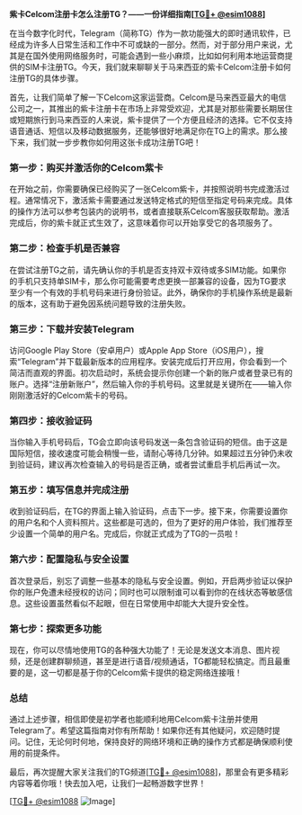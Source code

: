 **紫卡Celcom注册卡怎么注册TG？——一份详细指南[[TG💪+ @esim1088](https://t.me/s/esim1088)]**

在当今数字化时代，Telegram（简称TG）作为一款功能强大的即时通讯软件，已经成为许多人日常生活和工作中不可或缺的一部分。然而，对于部分用户来说，尤其是在国外使用网络服务时，可能会遇到一些小麻烦，比如如何利用本地运营商提供的SIM卡注册TG。今天，我们就来聊聊关于马来西亚的紫卡Celcom注册卡如何注册TG的具体步骤。

首先，让我们简单了解一下Celcom这家运营商。Celcom是马来西亚最大的电信公司之一，其推出的紫卡注册卡在市场上非常受欢迎，尤其是对那些需要长期居住或短期旅行到马来西亚的人来说，紫卡提供了一个方便且经济的选择。它不仅支持语音通话、短信以及移动数据服务，还能够很好地满足你在TG上的需求。那么接下来，我们就一步步教你如何用这张卡成功注册TG吧！

### **第一步：购买并激活你的Celcom紫卡**
在开始之前，你需要确保已经购买了一张Celcom紫卡，并按照说明书完成激活过程。通常情况下，激活紫卡需要通过发送特定格式的短信至指定号码来完成。具体的操作方法可以参考包装内的说明书，或者直接联系Celcom客服获取帮助。激活完成后，你的紫卡就正式生效了，这意味着你可以开始享受它的各项服务了。

### **第二步：检查手机是否兼容**
在尝试注册TG之前，请先确认你的手机是否支持双卡双待或多SIM功能。如果你的手机只支持单SIM卡，那么你可能需要考虑更换一部兼容的设备，因为TG要求至少有一个有效的手机号码来进行身份验证。此外，确保你的手机操作系统是最新的版本，这有助于避免因系统问题导致的注册失败。

### **第三步：下载并安装Telegram**
访问Google Play Store（安卓用户）或Apple App Store（iOS用户），搜索“Telegram”并下载最新版本的应用程序。安装完成后打开应用，你会看到一个简洁而直观的界面。初次启动时，系统会提示你创建一个新的账户或者登录已有的账户。选择“注册新账户”，然后输入你的手机号码。这里就是关键所在——输入你刚刚激活好的Celcom紫卡的号码。

### **第四步：接收验证码**
当你输入手机号码后，TG会立即向该号码发送一条包含验证码的短信。由于这是国际短信，接收速度可能会稍慢一些，请耐心等待几分钟。如果超过五分钟仍未收到验证码，建议再次检查输入的号码是否正确，或者尝试重启手机后再试一次。

### **第五步：填写信息并完成注册**
收到验证码后，在TG的界面上输入验证码，点击下一步。接下来，你需要设置你的用户名和个人资料照片。这些都是可选的，但为了更好的用户体验，我们推荐至少设置一个简单的用户名。完成后，你就正式成为了TG的一员啦！

### **第六步：配置隐私与安全设置**
首次登录后，别忘了调整一些基本的隐私与安全设置。例如，开启两步验证以保护你的账户免遭未经授权的访问；同时也可以限制谁可以看到你的在线状态等敏感信息。这些设置虽然看似不起眼，但在日常使用中却能大大提升安全性。

### **第七步：探索更多功能**
现在，你可以尽情地使用TG的各种强大功能了！无论是发送文本消息、图片视频，还是创建群聊频道，甚至是进行语音/视频通话，TG都能轻松搞定。而且最重要的是，这一切都是基于你的Celcom紫卡提供的稳定网络连接哦！

### **总结**
通过上述步骤，相信即使是初学者也能顺利地用Celcom紫卡注册并使用Telegram了。希望这篇指南对你有所帮助！如果你还有其他疑问，欢迎随时提问。记住，无论何时何地，保持良好的网络环境和正确的操作方式都是确保顺利使用的前提条件。

最后，再次提醒大家关注我们的TG频道[[TG💪+ @esim1088](https://t.me/s/esim1088)]，那里会有更多精彩内容等着你哦！快去加入吧，让我们一起畅游数字世界！

[[TG💪+ @esim1088](https://t.me/s/esim1088) ![Image](https://i.postimg.cc/4NQfJmqS/Snipaste-2025-05-13-00-14-12.png)]
